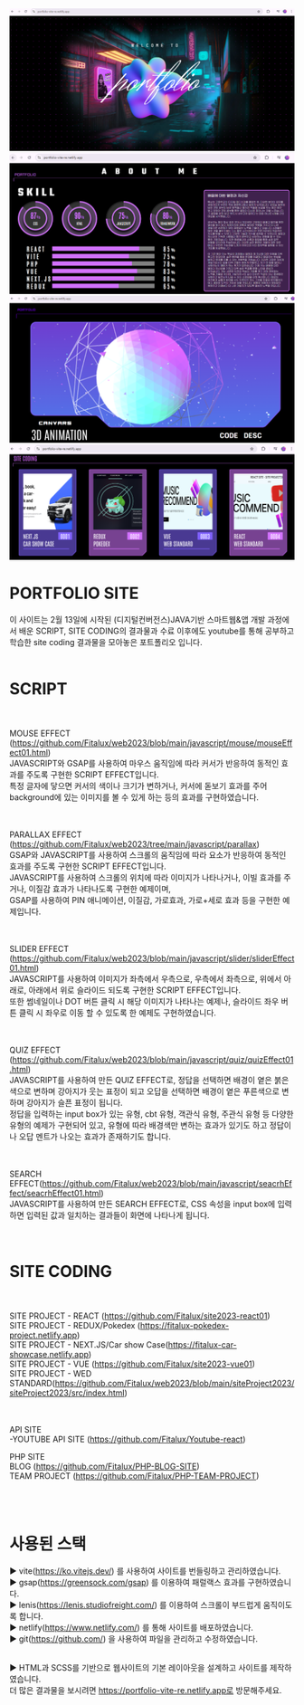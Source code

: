 <img src="https://github.com/Fitalux/NewPortfolio/blob/main/src/assets/image/contact/portfolio-clear.png" />
<img src="https://github.com/Fitalux/NewPortfolio/blob/main/src/assets/image/contact/portfolio-clear-about.png" />
<img src="https://github.com/Fitalux/NewPortfolio/blob/main/src/assets/image/contact/portfolio-clear-script.png" />
<img src="https://github.com/Fitalux/NewPortfolio/blob/main/src/assets/image/contact/portfolio-clear-site.png" />

# PORTFOLIO SITE<br>
이 사이트는 2월 13일에 시작된 (디지털컨버전스)JAVA기반 스마트웹&앱 개발 과정에서 배운 SCRIPT, SITE CODING의 결과물과 수료 이후에도 youtube를 통해 공부하고 학습한 site coding 결과물을 모아놓은 포트폴리오 입니다.<br><br>

# SCRIPT<br><br>

MOUSE EFFECT (https://github.com/Fitalux/web2023/blob/main/javascript/mouse/mouseEffect01.html)<br>
JAVASCRIPT와 GSAP를 사용하여 마우스 움직임에 따라 커서가 반응하여 동적인 효과를 주도록 구현한 SCRIPT EFFECT입니다.<br>
특정 글자에 닿으면 커서의 색이나 크기가 변하거나, 커서에 돋보기 효과를 주어 background에 있는 이미지를 볼 수 있게 하는 등의 효과를 구현하였습니다.<br><br><br>


PARALLAX EFFECT (https://github.com/Fitalux/web2023/tree/main/javascript/parallax)<br>
GSAP와 JAVASCRIPT를 사용하여 스크롤의 움직임에 따라 요소가 반응하여 동적인 효과를 주도록 구현한 SCRIPT EFFECT입니다.<br>
JAVASCRIPT를 사용하여 스크롤의 위치에 따라 이미지가 나타나거나, 이빌 효과를 주거나, 이질감 효과가 나타나도록 구현한 예제이며,<br>
GSAP를 사용하여 PIN 애니메이션, 이질감, 가로효과, 가로+세로 효과 등을 구현한 예제입니다.<br><br><br>


SLIDER EFFECT (https://github.com/Fitalux/web2023/blob/main/javascript/slider/sliderEffect01.html)<br>
JAVASCRIPT를 사용하여 이미지가 좌측에서 우측으로, 우측에서 좌측으로, 위에서 아래로, 아래에서 위로 슬라이드 되도록 구현한 SCRIPT EFFECT입니다.<br>
또한 썸네일이나 DOT 버튼 클릭 시 해당 이미지가 나타나는 예제나, 슬라이드 좌우 버튼 클릭 시 좌우로 이동 할 수 있도록 한 예제도 구현하였습니다.<br><br><br>


QUIZ EFFECT (https://github.com/Fitalux/web2023/blob/main/javascript/quiz/quizEffect01.html)<br>
JAVASCRIPT를 사용하여 만든 QUIZ EFFECT로, 정답을 선택하면 배경이 옅은 붉은색으로 변하며 강아지가 웃는 표정이 되고 오답을 선택하면 배경이 옅은 푸른색으로 변하며 강아지가 슬픈 표정이 됩니다.<br>
정답을 입력하는 input box가 있는 유형, cbt 유형, 객관식 유형, 주관식 유형 등 다양한 유형의 예제가 구현되어 있고, 유형에 따라 배경색만 변하는 효과가 있기도 하고 정답이나 오답 멘트가 나오는 효과가 존재하기도 합니다.<br><br><br>

SEARCH EFFECT(https://github.com/Fitalux/web2023/blob/main/javascript/seacrhEffect/seacrhEffect01.html)<br>
JAVASCRIPT를 사용하여 만든 SEARCH EFFECT로, CSS 속성을 input box에 입력하면 입력된 값과 일치하는 결과들이 화면에 나타나게 됩니다.<br><br><br>



# SITE CODING<br><br>

SITE PROJECT - REACT (https://github.com/Fitalux/site2023-react01)<br>
SITE PROJECT - REDUX/Pokedex (https://fitalux-pokedex-project.netlify.app)<br>
SITE PROJECT - NEXT.JS/Car show Case(https://fitalux-car-showcase.netlify.app)<br>
SITE PROJECT - VUE (https://github.com/Fitalux/site2023-vue01)<br>
SITE PROJECT - WED STANDARD(https://github.com/Fitalux/web2023/blob/main/siteProject2023/siteProject2023/src/index.html)<br><br><br>

API SITE<br>
-YOUTUBE API SITE (https://github.com/Fitalux/Youtube-react)<br>


PHP SITE<br>
BLOG (https://github.com/Fitalux/PHP-BLOG-SITE)<br>
TEAM PROJECT (https://github.com/Fitalux/PHP-TEAM-PROJECT)<br><br><br><br>



# 사용된 스택<br>
▶ vite(https://ko.vitejs.dev/) 를 사용하여 사이트를 번들링하고 관리하였습니다.<br>
▶ gsap(https://greensock.com/gsap) 를 이용하여 패럴랙스 효과를 구현하였습니다.<br>
▶ lenis(https://lenis.studiofreight.com/) 를 이용하여 스크롤이 부드럽게 움직이도록 합니다.<br>
▶ netlify(https://www.netlify.com/) 를 통해 사이트를 배포하였습니다.<br>
▶ git(https://github.com/) 을 사용하여 파일을 관리하고 수정하였습니다.<br><br>

▶ HTML과 SCSS를 기반으로 웹사이트의 기본 레이아웃을 설계하고 사이트를 제작하였습니다.<br>
더 많은 결과물을 보시려면 https://portfolio-vite-re.netlify.app로 방문해주세요.
